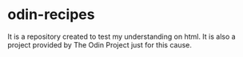# odin-recipes

It is a repository created to test my understanding on html.
It is also a project provided by The Odin Project just for this cause.


